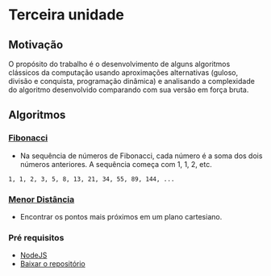 # Terceira unidade

## Motivação

O propósito do trabalho é o desenvolvimento de alguns algoritmos clássicos da computação usando aproximações alternativas (guloso, divisão e conquista, programação dinâmica) e analisando a complexidade do algoritmo desenvolvido comparando com sua versão em força bruta.

## Algoritmos

### [Fibonacci](./Fibonacci)
- Na sequência de números de Fibonacci, cada número é a soma dos dois números anteriores. A sequência começa com 1, 1, 2, etc. 

``` 1, 1, 2, 3, 5, 8, 13, 21, 34, 55, 89, 144, ... ```

### [Menor Distância](./MenorDistancia)
- Encontrar os pontos mais próximos em um plano cartesiano.

### **Pré requisitos**
 - [NodeJS](https://nodejs.org/en/download/)
 - [Baixar o repositório](https://github.com/ssscassio/analise-e-projeto-de-algoritmos-2017.2/archive/master.zip)